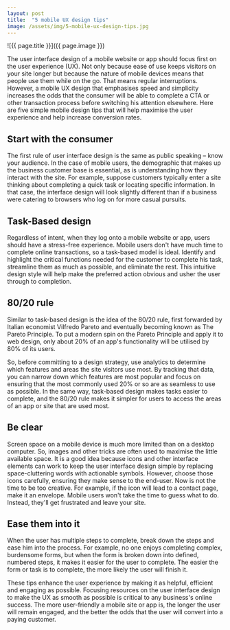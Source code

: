 ```yaml
---
layout: post
title:  "5 mobile UX design tips"
image: /assets/img/5-mobile-ux-design-tips.jpg
---
```


![{{ page.title }}]({{ page.image }})

The user interface design of a mobile website or app should focus first on the user experience (UX). Not only because ease of use keeps visitors on your site longer but because the nature of mobile devices means that people use them while on the go. That means regular interruptions. However, a mobile UX design that emphasises speed and simplicity increases the odds that the consumer will be able to complete a CTA or other transaction process before switching his attention elsewhere. Here are five simple mobile design tips that will help maximise the user experience and help increase conversion rates.


## Start with the consumer
The first rule of user interface design is the same as public speaking – know your audience. In the case of mobile users, the demographic that makes up the business customer base is essential, as is understanding how they interact with the site. For example, suppose customers typically enter a site thinking about completing a quick task or locating specific information. In that case, the interface design will look slightly different than if a business were catering to browsers who log on for more casual pursuits.

## Task-Based design
Regardless of intent, when they log onto a mobile website or app, users should have a stress-free experience. Mobile users don't have much time to complete online transactions, so a task-based model is ideal. Identify and highlight the critical functions needed for the customer to complete his task, streamline them as much as possible, and eliminate the rest. This intuitive design style will help make the preferred action obvious and usher the user through to completion.

## 80/20 rule
Similar to task-based design is the idea of the 80/20 rule, first forwarded by Italian economist Vilfredo Pareto and eventually becoming known as The Pareto Principle. To put a modern spin on the Pareto Principle and apply it to web design, only about 20% of an app's functionality will be utilised by 80% of its users.

So, before committing to a design strategy, use analytics to determine which features and areas the site visitors use most. By tracking that data, you can narrow down which features are most popular and focus on ensuring that the most commonly used 20% or so are as seamless to use as possible. In the same way, task-based design makes tasks easier to complete, and the 80/20 rule makes it simpler for users to access the areas of an app or site that are used most.

## Be clear
Screen space on a mobile device is much more limited than on a desktop computer. So, images and other tricks are often used to maximise the little available space. It is a good idea because icons and other interface elements can work to keep the user interface design simple by replacing space-cluttering words with actionable symbols. However, choose those icons carefully, ensuring they make sense to the end-user. Now is not the time to be too creative. For example, if the icon will lead to a contact page, make it an envelope. Mobile users won't take the time to guess what to do. Instead, they'll get frustrated and leave your site.

## Ease them into it
When the user has multiple steps to complete, break down the steps and ease him into the process. For example, no one enjoys completing complex, burdensome forms, but when the form is broken down into defined, numbered steps, it makes it easier for the user to complete. The easier the form or task is to complete, the more likely the user will finish it.

These tips enhance the user experience by making it as helpful, efficient and engaging as possible. Focusing resources on the user interface design to make the UX as smooth as possible is critical to any business's online success. The more user-friendly a mobile site or app is, the longer the user will remain engaged, and the better the odds that the user will convert into a paying customer.
